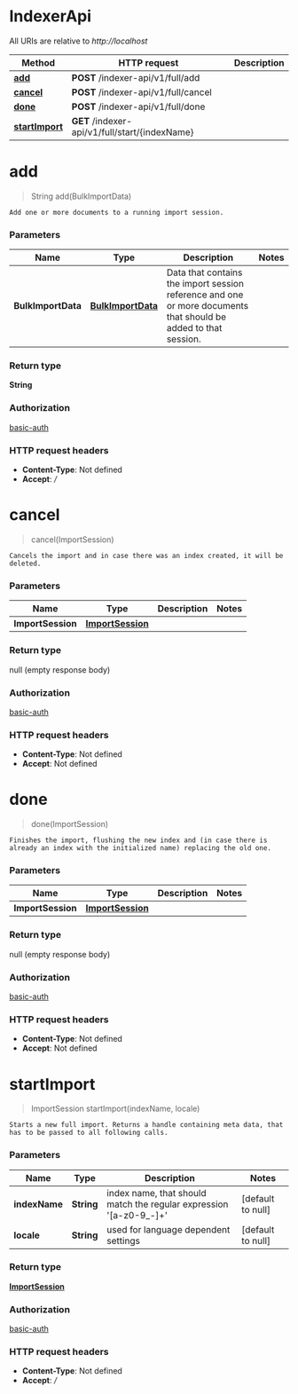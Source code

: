 # IndexerApi

All URIs are relative to *http://localhost*

Method | HTTP request | Description
------------- | ------------- | -------------
[**add**](IndexerApi.md#add) | **POST** /indexer-api/v1/full/add | 
[**cancel**](IndexerApi.md#cancel) | **POST** /indexer-api/v1/full/cancel | 
[**done**](IndexerApi.md#done) | **POST** /indexer-api/v1/full/done | 
[**startImport**](IndexerApi.md#startImport) | **GET** /indexer-api/v1/full/start/{indexName} | 


<a name="add"></a>
# **add**
> String add(BulkImportData)



    Add one or more documents to a running import session.

### Parameters

Name | Type | Description  | Notes
------------- | ------------- | ------------- | -------------
 **BulkImportData** | [**BulkImportData**](../Models/BulkImportData.md)| Data that contains the import session reference and one or more documents that should be added to that session. |

### Return type

**String**

### Authorization

[basic-auth](../README.md#basic-auth)

### HTTP request headers

- **Content-Type**: Not defined
- **Accept**: */*

<a name="cancel"></a>
# **cancel**
> cancel(ImportSession)



    Cancels the import and in case there was an index created, it will be deleted.

### Parameters

Name | Type | Description  | Notes
------------- | ------------- | ------------- | -------------
 **ImportSession** | [**ImportSession**](../Models/ImportSession.md)|  |

### Return type

null (empty response body)

### Authorization

[basic-auth](../README.md#basic-auth)

### HTTP request headers

- **Content-Type**: Not defined
- **Accept**: Not defined

<a name="done"></a>
# **done**
> done(ImportSession)



    Finishes the import, flushing the new index and (in case there is already an index with the initialized name) replacing the old one.

### Parameters

Name | Type | Description  | Notes
------------- | ------------- | ------------- | -------------
 **ImportSession** | [**ImportSession**](../Models/ImportSession.md)|  |

### Return type

null (empty response body)

### Authorization

[basic-auth](../README.md#basic-auth)

### HTTP request headers

- **Content-Type**: Not defined
- **Accept**: Not defined

<a name="startImport"></a>
# **startImport**
> ImportSession startImport(indexName, locale)



    Starts a new full import. Returns a handle containing meta data, that has to be passed to all following calls.

### Parameters

Name | Type | Description  | Notes
------------- | ------------- | ------------- | -------------
 **indexName** | **String**| index name, that should match the regular expression &#39;[a-z0-9_-]+&#39; | [default to null]
 **locale** | **String**| used for language dependent settings | [default to null]

### Return type

[**ImportSession**](../Models/ImportSession.md)

### Authorization

[basic-auth](../README.md#basic-auth)

### HTTP request headers

- **Content-Type**: Not defined
- **Accept**: */*

